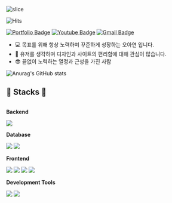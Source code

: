 
![slice](https://capsule-render.vercel.app/api?type=slice&color=auto&height=200&text=Hi%20there👋&fontAlign=70&rotate=13&fontAlignY=25&desc=seulzzang's%20GitHub&descAlign=70.&descAlignY=44)

![Hits](https://hits.seeyoufarm.com/api/count/incr/badge.svg?url=https%3A%2F%2Fgithub.com%2Fkim-soohyeon&count_bg=%23FFDAC7&title_bg=%23FFADAD&icon=&icon_color=%23E7E7E7&title=hits&edge_flat=false)


[![Portfolio Badge](https://img.shields.io/badge/Portfolio-ffffff?style=flat-square&logo=Notion&logoColor=black&link=https://www.notion.so/AYEON_O-ca409d67971b48a8a4499c9e7387e943)](https://www.notion.so/AYEON_O-ca409d67971b48a8a4499c9e7387e943)
[![Youtube Badge](https://img.shields.io/badge/Youtube-ff0000?style=flat-square&logo=youtube&link=https://www.youtube.com/c/kyleschool)](https://www.youtube.com/c/kyleschool)
[![Gmail Badge](https://img.shields.io/badge/Gmail-d14836?style=flat-square&logo=Gmail&logoColor=white&link=mailto:ayeon9175@gmail.com)](mailto:ayeon9175@gmail.com)
* 💻 목표를 위해 항상 노력하며 꾸준하게 성장하는 오아연 입니다. 
* 🎨 유저를 생각하며 디자인과 사이트의 편리함에 대해 관심이 많습니다.
* 😎 끝없이 노력하는 열정과 근성을 가진 사람

![Anurag's GitHub stats](https://github-readme-stats.vercel.app/api?username=ayeonO&show_icons=true&theme=radical)
## 🔨 Stacks 🔨
<div style="display:flex; flex-direction:column; align-items:flex-start;">
    <!-- Backend -->
    <p><strong>Backend</strong></p>
    <div>
       <img src="https://img.shields.io/badge/JAVA-007396?style=for-the-badge&logo=java&logoColor=white">
    </div>
    <!-- Database -->
    <p><strong>Database</strong></p>
    <div>
        <img src="https://img.shields.io/badge/oracle-F80000?style=for-the-badge&logo=oracle&logoColor=white"> 
        <img src="https://img.shields.io/badge/MariaDB-4479A1?style=for-the-badge&logo=MariaDB&logoColor=white"> 
    </div>
    <!-- Frontend -->
    <p><strong>Frontend</strong></p>
    <div>
        <img src="https://img.shields.io/badge/html5-E34F26?style=flat-square&logo=html5&logoColor=white"> 
        <img src="https://img.shields.io/badge/css-1572B6?style=flat-square&logo=css3&logoColor=white"> 
        <img src="https://img.shields.io/badge/javascript-F7DF1E?style=flat-square&logo=javascript&logoColor=black"> 
        <img src="https://img.shields.io/badge/bootstrap-7952B3?style=flat-square&logo=bootstrap&logoColor=white">
    </div>
    <!-- Development Tools -->
    <p><strong>Development Tools</strong></p>
    <div>
       <img src="https://img.shields.io/badge/Eclipse-2C2255?style=for-the-badge&logo=Eclipse%20IDE&logoColor=white">
       <img src="https://img.shields.io/badge/VisualStudioCode-007ACC?style=for-the-badge&logo=VisualStudioCode&logoColor=white">
    </div>
</div>
